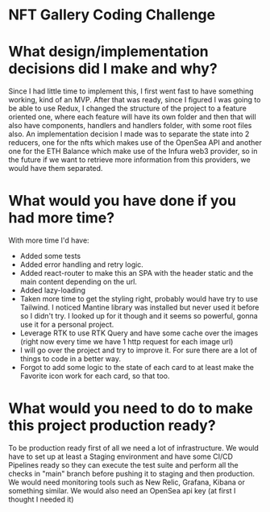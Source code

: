 # NFT Gallery Coding Challenge

# What design/implementation decisions did I make and why? 

  Since I had little time to implement this, I first went fast to have something working, kind of an MVP.
  After that was ready, since I figured I was going to be able to use Redux, I changed the structure of the project to a feature oriented one, where each 
  feature will have its own folder and then that will also have components, handlers and handlers folder, with some root files also.
  An implementation decision I made was to separate the state into 2 reducers, one for the nfts which makes use of the OpenSea API and another one for the 
  ETH Balance which make use of the Infura web3 provider, so in the future if we want to retrieve more information from this providers, we would have them   separated. 
  
# What would you have done if you had more time? 

With more time I'd have:
  * Added some tests
  * Added error handling and retry logic.
  * Added react-router to make this an SPA with the header static and the main content depending on the url.
  * Added lazy-loading
  * Taken more time to get the styling right, probably would have try to use Tailwind. I noticed Mantine library was installed but never used it before so I didn't try. I looked up for it though and it seems so powerful, gonna use it for a personal project.
  * Leverage RTK to use RTK Query and have some cache over the images (right now every time we have 1 http request for each image url)
  * I will go over the project and try to improve it. For sure there are a lot of things to code in a better way.
  * Forgot to add some logic to the state of each card to at least make the Favorite icon work for each card, so that too.


# What would you need to do to make this project production ready? 

  To be production ready first of all we need a lot of infrastructure. We would have to set up at least a Staging environment and have some CI/CD Pipelines ready so they can execute the test suite and perform all the checks in "main" branch before pushing it to staging and then production.
  We would need monitoring tools such as New Relic, Grafana, Kibana or something similar.
  We would also need an OpenSea api key (at first I thought I needed it)
